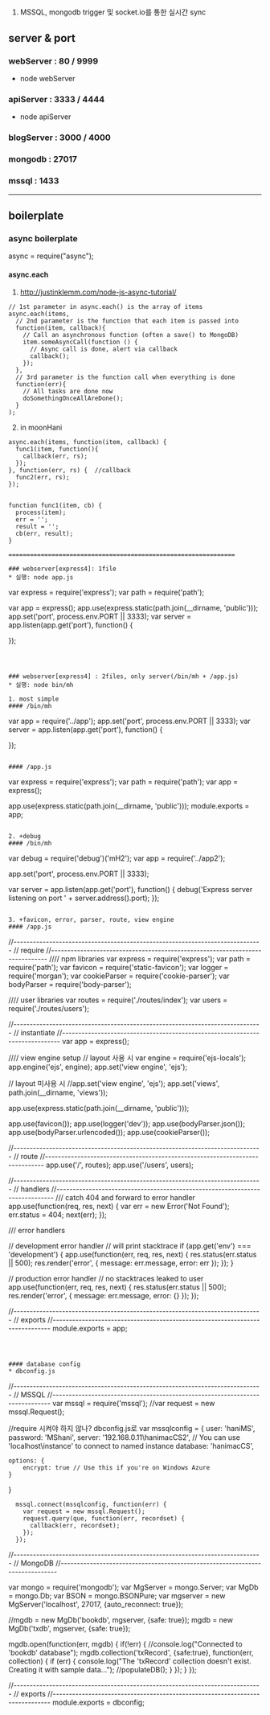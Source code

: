 ##
1. MSSQL, mongodb trigger 및 socket.io를 통한 실시간 sync


## server & port
### webServer : 80 / 9999
* node webServer

### apiServer : 3333 / 4444
* node apiServer

### blogServer : 3000 / 4000

### mongodb : 27017

### mssql : 1433

-------------------------------------------------------------------------------

## boilerplate

### async boilerplate
async = require("async");


#### async.each
1. <http://justinklemm.com/node-js-async-tutorial/>
```
// 1st parameter in async.each() is the array of items
async.each(items,
  // 2nd parameter is the function that each item is passed into
  function(item, callback){
    // Call an asynchronous function (often a save() to MongoDB)
    item.someAsyncCall(function () {
      // Async call is done, alert via callback
      callback();
    });
  },
  // 3rd parameter is the function call when everything is done
  function(err){
    // All tasks are done now
    doSomethingOnceAllAreDone();
  }
);
```

2. in moonHani
```
async.each(items, function(item, callback) {
  func1(item, function(){
    callback(err, rs);
  });
}, function(err, rs) {  //callback
  func2(err, rs);
});


function func1(item, cb) {
  process(item);
  err = '';
  result = '';
  cb(err, result);
}

===============================================================

### webserver[express4]: 1file
* 실행: node app.js
```
var express = require('express');
var path = require('path');

var app = express();
app.use(express.static(path.join(__dirname, 'public')));
app.set('port', process.env.PORT || 3333);
var server = app.listen(app.get('port'), function() {

});
```



### webserver[express4] : 2files, only server(/bin/mh + /app.js)
* 실행: node bin/mh

1. most simple
#### /bin/mh
```
var app = require('../app');
app.set('port', process.env.PORT || 3333);
var server = app.listen(app.get('port'), function() {

});
```

#### /app.js
```
var express = require('express');
var path = require('path');
var app = express();

app.use(express.static(path.join(__dirname, 'public')));
module.exports = app;
```

2. +debug
#### /bin/mh
```
var debug = require('debug')('mH2');
var app = require('../app2');

app.set('port', process.env.PORT || 3333);

var server = app.listen(app.get('port'), function() {
  debug('Express server listening on port ' + server.address().port);
});
```

3. +favicon, error, parser, route, view engine
#### /app.js
```
//-----------------------------------------------------------------------------
// require
//-----------------------------------------------------------------------------
//// npm libraries
var express = require('express');
var path = require('path');
var favicon = require('static-favicon');
var logger = require('morgan');
var cookieParser = require('cookie-parser');
var bodyParser = require('body-parser');

//// user libraries
var routes = require('./routes/index');
var users = require('./routes/users');

//-----------------------------------------------------------------------------
// instantiate
//-----------------------------------------------------------------------------
var app = express();

//// view engine setup
// layout 사용 시
var engine = require('ejs-locals');
app.engine('ejs', engine);
app.set('view engine', 'ejs');

// layout 미사용 시
//app.set('view engine', 'ejs');
app.set('views', path.join(__dirname, 'views'));

app.use(express.static(path.join(__dirname, 'public')));

app.use(favicon());
app.use(logger('dev'));
app.use(bodyParser.json());
app.use(bodyParser.urlencoded());
app.use(cookieParser());

//-----------------------------------------------------------------------------
// route
//-----------------------------------------------------------------------------
app.use('/', routes);
app.use('/users', users);

//-----------------------------------------------------------------------------
// handlers
//-----------------------------------------------------------------------------
/// catch 404 and forward to error handler
app.use(function(req, res, next) {
    var err = new Error('Not Found');
    err.status = 404;
    next(err);
});

/// error handlers

// development error handler
// will print stacktrace
if (app.get('env') === 'development') {
    app.use(function(err, req, res, next) {
        res.status(err.status || 500);
        res.render('error', {
            message: err.message,
            error: err
        });
    });
}

// production error handler
// no stacktraces leaked to user
app.use(function(err, req, res, next) {
    res.status(err.status || 500);
    res.render('error', {
        message: err.message,
        error: {}
    });
});


//-----------------------------------------------------------------------------
// exports
//-----------------------------------------------------------------------------
module.exports = app;
```



#### database config
* dbconfig.js

```
//-----------------------------------------------------------------------------
// MSSQL
//-----------------------------------------------------------------------------
var mssql = require('mssql');
//var request = new mssql.Request();

//require 시켜야 하지 않나? dbconfig.js로
var mssqlconfig = {
    user: 'haniMS',
    password: 'MShani',
    server: '192.168.0.11\\hanimacCS2', // You can use 'localhost\\instance' to connect to named instance
    database: 'hanimacCS',

    options: {
        encrypt: true // Use this if you're on Windows Azure
    }
}


      mssql.connect(mssqlconfig, function(err) {
        var request = new mssql.Request();
        request.query(que, function(err, recordset) {
          callback(err, recordset);
        });
      });

//-----------------------------------------------------------------------------
// MongoDB
//-----------------------------------------------------------------------------

var mongo = require('mongodb');
var MgServer = mongo.Server;
var MgDb = mongo.Db;
var BSON = mongo.BSONPure;
var mgserver = new MgServer('localhost', 27017, {auto_reconnect: true});

//mgdb = new MgDb('bookdb', mgserver, {safe: true});
mgdb = new MgDb('txdb', mgserver, {safe: true});


mgdb.open(function(err, mgdb) {
  if(!err) {
    //console.log("Connected to 'bookdb' database");
    mgdb.collection('txRecord', {safe:true}, function(err, collection) {
      if (err) {
        console.log("The 'txRecord' collection doesn't exist. Creating it with sample data...");
        //populateDB();
      }
    });
  }
});

//-----------------------------------------------------------------------------
// exports
//-----------------------------------------------------------------------------
module.exports = dbconfig;